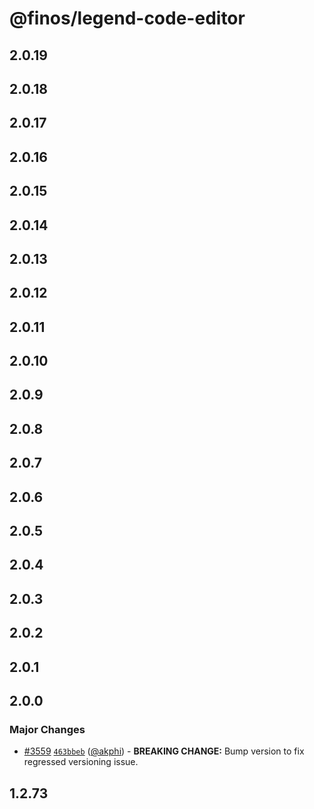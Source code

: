 # @finos/legend-code-editor

## 2.0.19

## 2.0.18

## 2.0.17

## 2.0.16

## 2.0.15

## 2.0.14

## 2.0.13

## 2.0.12

## 2.0.11

## 2.0.10

## 2.0.9

## 2.0.8

## 2.0.7

## 2.0.6

## 2.0.5

## 2.0.4

## 2.0.3

## 2.0.2

## 2.0.1

## 2.0.0

### Major Changes

- [#3559](https://github.com/finos/legend-studio/pull/3559) [`463bbeb`](https://github.com/finos/legend-studio/commit/463bbebbf35f0b5af2ec852d1b661f252441d571) ([@akphi](https://github.com/akphi)) - **BREAKING CHANGE:** Bump version to fix regressed versioning issue.

## 1.2.73
